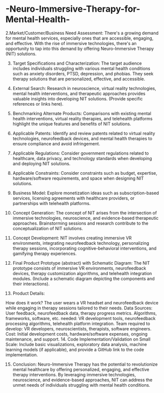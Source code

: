 # -Neuro-Immersive-Therapy-for-Mental-Health-
2.Market/Customer/Business Need Assessment:
There's a growing demand for mental health services, especially ones that are accessible, engaging, and effective. With the rise of immersive technologies, there's an opportunity to tap into this demand by offering Neuro-Immersive Therapy (NIT) solutions.

3. Target Specifications and Characterization:
The target audience includes individuals struggling with various mental health conditions such as anxiety disorders, PTSD, depression, and phobias. They seek therapy solutions that are personalized, effective, and accessible.

4. External Search:
Research in neuroscience, virtual reality technologies, mental health interventions, and therapeutic approaches provides valuable insights into developing NIT solutions. (Provide specific references or links here).

5. Benchmarking Alternate Products:
Comparisons with existing mental health interventions, virtual reality therapies, and telehealth platforms highlight the unique features and benefits of NIT solutions.

6. Applicable Patents:
Identify and review patents related to virtual reality technologies, neurofeedback devices, and mental health therapies to ensure compliance and avoid infringement.

7. Applicable Regulations:
Consider government regulations related to healthcare, data privacy, and technology standards when developing and deploying NIT solutions.

8. Applicable Constraints:
Consider constraints such as budget, expertise, hardware/software requirements, and space when designing NIT solutions.

9. Business Model:
Explore monetization ideas such as subscription-based services, licensing agreements with healthcare providers, or partnerships with telehealth platforms.

10. Concept Generation:
The concept of NIT arises from the intersection of immersive technologies, neuroscience, and evidence-based therapeutic approaches. Brainstorming sessions and research contribute to the conceptualization of NIT solutions.

11. Concept Development:
NIT involves creating immersive VR environments, integrating neurofeedback technology, personalizing therapy sessions, incorporating cognitive-behavioral interventions, and gamifying therapy experiences.

12. Final Product Prototype (abstract) with Schematic Diagram:
The NIT prototype consists of immersive VR environments, neurofeedback devices, therapy customization algorithms, and telehealth integration modules. (Include a schematic diagram depicting the components and their interactions).

13. Product Details:

How does it work? The user wears a VR headset and neurofeedback device while engaging in therapy sessions tailored to their needs.
Data Sources: User feedback, neurofeedback data, therapy progress metrics.
Algorithms, frameworks, software, etc. needed: VR development tools, neurofeedback processing algorithms, telehealth platform integration.
Team required to develop: VR developers, neuroscientists, therapists, software engineers.
Cost: Initial development costs, hardware/software expenses, ongoing maintenance, and support.
14. Code Implementation/Validation on Small Scale:
Include basic visualizations, exploratory data analysis, machine learning models (if applicable), and provide a GitHub link to the code implementation.

15. Conclusion:
Neuro-Immersive Therapy has the potential to revolutionize mental healthcare by offering personalized, engaging, and effective therapy interventions. By leveraging immersive technologies, neuroscience, and evidence-based approaches, NIT can address the unmet needs of individuals struggling with mental health conditions.
